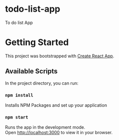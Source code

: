 # todo-list-app

To do list App

# Getting Started 

This project was bootstrapped with [Create React App](https://github.com/facebook/create-react-app).

## Available Scripts

In the project directory, you can run:

### `npm install`

Installs NPM Packages and set up your application

### `npm start`

Runs the app in the development mode.\
Open [http://localhost:3000](http://localhost:3000) to view it in your browser.
